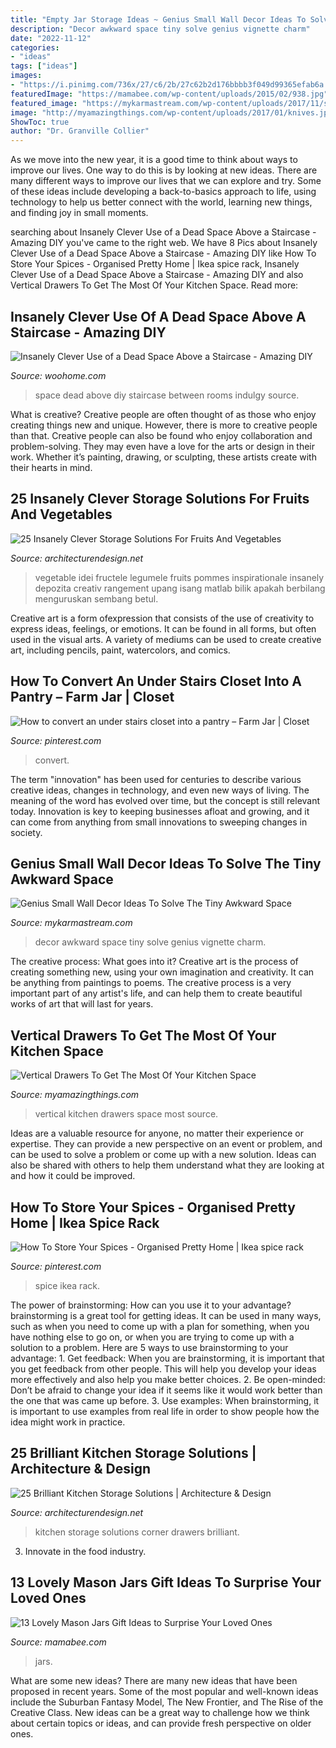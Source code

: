 ```yaml
---
title: "Empty Jar Storage Ideas ~ Genius Small Wall Decor Ideas To Solve The Tiny Awkward Space"
description: "Decor awkward space tiny solve genius vignette charm"
date: "2022-11-12"
categories:
- "ideas"
tags: ["ideas"]
images:
- "https://i.pinimg.com/736x/27/c6/2b/27c62b2d176bbbb3f049d99365efab6a.jpg"
featuredImage: "https://mamabee.com/wp-content/uploads/2015/02/938.jpg"
featured_image: "https://mykarmastream.com/wp-content/uploads/2017/11/small-wall-decor-10-.jpg"
image: "http://myamazingthings.com/wp-content/uploads/2017/01/knives.jpg"
ShowToc: true
author: "Dr. Granville Collier"
---
```



As we move into the new year, it is a good time to think about ways to improve our lives. One way to do this is by looking at new ideas. There are many different ways to improve our lives that we can explore and try. Some of these ideas include developing a back-to-basics approach to life, using technology to help us better connect with the world, learning new things, and finding joy in small moments.

	

		
searching about Insanely Clever Use of a Dead Space Above a Staircase - Amazing DIY you've came to the right web. We have 8 Pics about Insanely Clever Use of a Dead Space Above a Staircase - Amazing DIY like How To Store Your Spices - Organised Pretty Home | Ikea spice rack, Insanely Clever Use of a Dead Space Above a Staircase - Amazing DIY and also Vertical Drawers To Get The Most Of Your Kitchen Space. Read more:
		
    
## Insanely Clever Use Of A Dead Space Above A Staircase - Amazing DIY

<img loading=lazy src="https://www.woohome.com/wp-content/uploads/2016/01/make-use-of-dead-space-5.jpg" onerror="this.onerror=null;this.src='https://tse2.mm.bing.net/th?id=OIP.Ps-lhhuBTjhdcuV72T0kTwHaJ4&amp;pid=15.1';" alt="Insanely Clever Use of a Dead Space Above a Staircase - Amazing DIY">

_Source: woohome.com_

>space dead above diy staircase between rooms indulgy source. 

	

What is creative?
Creative people are often thought of as those who enjoy creating things new and unique. However, there is more to creative people than that. Creative people can also be found who enjoy collaboration and problem-solving. They may even have a love for the arts or design in their work. Whether it’s painting, drawing, or sculpting, these artists create with their hearts in mind.

    
## 25 Insanely Clever Storage Solutions For Fruits And Vegetables

<img loading=lazy src="https://cdn.architecturendesign.net/wp-content/uploads/2016/03/AD-Insanely-Clever-Storage-Solutions-For-Furits-And-Vegetables-03.jpg" onerror="this.onerror=null;this.src='https://tse3.mm.bing.net/th?id=OIP.K7SBIAWvVLwCtgdDUjNqYgHaLG&amp;pid=15.1';" alt="25 Insanely Clever Storage Solutions For Fruits And Vegetables">

_Source: architecturendesign.net_

>vegetable idei fructele legumele fruits pommes inspirationale insanely depozita creativ rangement upang isang matlab bilik apakah berbilang menguruskan sembang betul. 

	

Creative art is a form ofexpression that consists of the use of creativity to express ideas, feelings, or emotions. It can be found in all forms, but often used in the visual arts. A variety of mediums can be used to create creative art, including pencils, paint, watercolors, and comics.

    
## How To Convert An Under Stairs Closet Into A Pantry – Farm Jar | Closet

<img loading=lazy src="https://i.pinimg.com/736x/27/c6/2b/27c62b2d176bbbb3f049d99365efab6a.jpg" onerror="this.onerror=null;this.src='https://tse4.mm.bing.net/th?id=OIP.OdGZfjrWZaeIjokY0nbTCgHaJ3&amp;pid=15.1';" alt="How to convert an under stairs closet into a pantry – Farm Jar | Closet">

_Source: pinterest.com_

>convert. 

	

The term "innovation" has been used for centuries to describe various creative ideas, changes in technology, and even new ways of living. The meaning of the word has evolved over time, but the concept is still relevant today. Innovation is key to keeping businesses afloat and growing, and it can come from anything from small innovations to sweeping changes in society.

    
## Genius Small Wall Decor Ideas To Solve The Tiny Awkward Space

<img loading=lazy src="https://mykarmastream.com/wp-content/uploads/2017/11/small-wall-decor-10-.jpg" onerror="this.onerror=null;this.src='https://tse1.mm.bing.net/th?id=OIP.1SJLY0MbEPc5uoD8aD1tQgHaLH&amp;pid=15.1';" alt="Genius Small Wall Decor Ideas To Solve The Tiny Awkward Space">

_Source: mykarmastream.com_

>decor awkward space tiny solve genius vignette charm. 

	

The creative process: What goes into it?
Creative art is the process of creating something new, using your own imagination and creativity. It can be anything from paintings to poems. The creative process is a very important part of any artist's life, and can help them to create beautiful works of art that will last for years.

    
## Vertical Drawers To Get The Most Of Your Kitchen Space

<img loading=lazy src="http://myamazingthings.com/wp-content/uploads/2017/01/knives.jpg" onerror="this.onerror=null;this.src='https://tse2.mm.bing.net/th?id=OIP.2wwTn4GNKHPx6LjGhhk7gAHaJ3&amp;pid=15.1';" alt="Vertical Drawers To Get The Most Of Your Kitchen Space">

_Source: myamazingthings.com_

>vertical kitchen drawers space most source. 

	

Ideas are a valuable resource for anyone, no matter their experience or expertise. They can provide a new perspective on an event or problem, and can be used to solve a problem or come up with a new solution. Ideas can also be shared with others to help them understand what they are looking at and how it could be improved.

    
## How To Store Your Spices - Organised Pretty Home | Ikea Spice Rack

<img loading=lazy src="https://i.pinimg.com/736x/38/32/02/38320214a51f8783f2a35b543a007542.jpg" onerror="this.onerror=null;this.src='https://tse1.mm.bing.net/th?id=OIP.qLNDO4bNOqAvOp-fAjpaZAAAAA&amp;pid=15.1';" alt="How To Store Your Spices - Organised Pretty Home | Ikea spice rack">

_Source: pinterest.com_

>spice ikea rack. 

	

The power of brainstorming: How can you use it to your advantage?
brainstorming is a great tool for getting ideas. It can be used in many ways, such as when you need to come up with a plan for something, when you have nothing else to go on, or when you are trying to come up with a solution to a problem. Here are 5 ways to use brainstorming to your advantage: 1. Get feedback: When you are brainstorming, it is important that you get feedback from other people. This will help you develop your ideas more effectively and also help you make better choices. 2. Be open-minded: Don’t be afraid to change your idea if it seems like it would work better than the one that was came up before. 3. Use examples: When brainstorming, it is important to use examples from real life in order to show people how the idea might work in practice. 
    
## 25 Brilliant Kitchen Storage Solutions | Architecture &amp; Design

<img loading=lazy src="https://cdn.architecturendesign.net/wp-content/uploads/2014/09/25-Mullet-Cabinetry-Kitchen-Corner-Drawers.jpg" onerror="this.onerror=null;this.src='https://tse4.mm.bing.net/th?id=OIP.748ptL36zV8QrA8u0XiEhAHaJ3&amp;pid=15.1';" alt="25 Brilliant Kitchen Storage Solutions | Architecture &amp; Design">

_Source: architecturendesign.net_

>kitchen storage solutions corner drawers brilliant. 

	

3. Innovate in the food industry. 

    
## 13 Lovely Mason Jars Gift Ideas To Surprise Your Loved Ones

<img loading=lazy src="https://mamabee.com/wp-content/uploads/2015/02/938.jpg" onerror="this.onerror=null;this.src='https://tse1.mm.bing.net/th?id=OIP.ZDAomtCzUzwfzm5HcJ6FvQHaKW&amp;pid=15.1';" alt="13 Lovely Mason Jars Gift Ideas to Surprise Your Loved Ones">

_Source: mamabee.com_

>jars. 

	

What are some new ideas?
There are many new ideas that have been proposed in recent years. Some of the most popular and well-known ideas include the Suburban Fantasy Model, The New Frontier, and The Rise of the Creative Class. New ideas can be a great way to challenge how we think about certain topics or ideas, and can provide fresh perspective on older ones.

